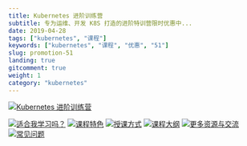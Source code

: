 ```yaml
---
title: Kubernetes 进阶训练营
subtitle: 专为运维、开发 K8S 打造的进阶特训营限时优惠中...
date: 2019-04-28
tags: ["kubernetes", "课程"]
keywords: ["kubernetes", "课程", "优惠", "51"]
slug: promotion-51
landing: true
gitcomment: true
weight: 1
category: "kubernetes"
---
```


[![Kubernetes 进阶训练营](https://sdn.youdianzhishi.com/images/2019/10/24/65f2cfb229184268a18745fe202b281b.jpg?imageView2/2/format/webp)](/post/promotion-51)
<!--more-->
[![适合我学习吗？](https://sdn.youdianzhishi.com/images/2019/10/24/b7923e4caa8047eda44aa2bf37c95eb0.jpg?imageView2/2/format/webp)](https://youdianzhishi.com/course/6n8xd6/)
[![课程特色](https://sdn.youdianzhishi.com/images/2019/10/24/066236d2f6a843a79acb383826b2db64.jpg?imageView2/2/format/webp)](https://youdianzhishi.com/course/6n8xd6/)
[![授课方式](https://sdn.youdianzhishi.com/images/2019/10/24/6ede884d79ef47a9b153aad19c0b2160.jpg?imageView2/2/format/webp)](https://youdianzhishi.com/course/6n8xd6/)
[![课程大纲](https://sdn.youdianzhishi.com/images/2019/10/24/72f732308ccd4252887e7f182cfc4076.jpg?imageView2/2/format/webp)](https://youdianzhishi.com/course/6n8xd6/)
[![更多资源与交流](https://sdn.youdianzhishi.com/images/2019/10/24/8fbf55ad37ab4ffb94e6e03e1ec06421.jpg?imageView2/2/format/webp)](https://youdianzhishi.com/course/6n8xd6/)
[![常见问题](https://sdn.youdianzhishi.com/images/2019/10/24/18c3b165f6f64febb3c27540f860cadd.jpg?imageView2/2/format/webp)](https://youdianzhishi.com/course/6n8xd6/)
